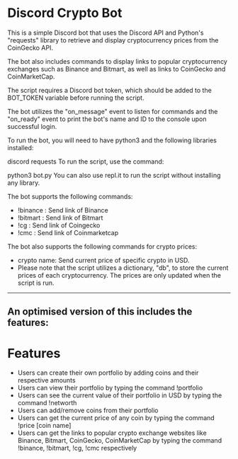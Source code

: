 # Discord Crypto Bot
This is a simple Discord bot that uses the Discord API and Python's "requests" library to retrieve and display cryptocurrency prices from the CoinGecko API.

The bot also includes commands to display links to popular cryptocurrency exchanges such as Binance and Bitmart, as well as links to CoinGecko and CoinMarketCap.

The script requires a Discord bot token, which should be added to the BOT_TOKEN variable before running the script.

The bot utilizes the "on_message" event to listen for commands and the "on_ready" event to print the bot's name and ID to the console upon successful login.

To run the bot, you will need to have python3 and the following libraries installed:

discord
requests
To run the script, use the command:

python3 bot.py
You can also use repl.it to run the script without installing any library.

The bot supports the following commands:

- !binance : Send link of Binance
- !bitmart : Send link of Bitmart
- !cg : Send link of Coingecko
- !cmc : Send link of Coinmarketcap

The bot also supports the following commands for crypto prices:

- crypto name: Send current price of specific crypto in USD.
- Please note that the script utilizes a dictionary, "db", to store the current prices of each cryptocurrency. The prices are only updated when the script is run.

---

## An optimised version of this includes the features:
# Features
- Users can create their own portfolio by adding coins and their respective amounts
- Users can view their portfolio by typing the command !portfolio
- Users can see the current value of their portfolio in USD by typing the command !networth
- Users can add/remove coins from their portfolio
- Users can get the current price of any coin by typing the command !price [coin name]
- Users can get the links to popular crypto exchange websites like Binance, Bitmart, CoinGecko, CoinMarketCap by typing the command !binance, !bitmart, !cg, !cmc respectively

